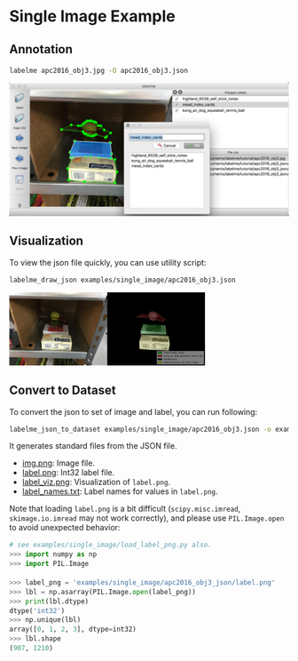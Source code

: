 # Single Image Example

## Annotation

```bash
labelme apc2016_obj3.jpg -O apc2016_obj3.json
```

![](.readme/annotation.jpg)


## Visualization

To view the json file quickly, you can use utility script:

```bash
labelme_draw_json examples/single_image/apc2016_obj3.json
```

<img src=".readme/draw_json.jpg" width="70%" />


## Convert to Dataset

To convert the json to set of image and label, you can run following:


```bash
labelme_json_to_dataset examples/single_image/apc2016_obj3.json -o examples/single_image/apc2016_obj3_json
```

It generates standard files from the JSON file.

- [img.png](examples/single_image/apc2016_obj3_json/img.png): Image file.
- [label.png](examples/single_image/apc2016_obj3_json/label.png): Int32 label file.
- [label_viz.png](examples/single_image/apc2016_obj3_json/label_viz.png): Visualization of `label.png`.
- [label_names.txt](examples/single_image/apc2016_obj3_json/label_names.txt): Label names for values in `label.png`.

Note that loading `label.png` is a bit difficult
(`scipy.misc.imread`, `skimage.io.imread` may not work correctly),
and please use `PIL.Image.open` to avoid unexpected behavior:

```python
# see examples/single_image/load_label_png.py also.
>>> import numpy as np
>>> import PIL.Image

>>> label_png = 'examples/single_image/apc2016_obj3_json/label.png'
>>> lbl = np.asarray(PIL.Image.open(label_png))
>>> print(lbl.dtype)
dtype('int32')
>>> np.unique(lbl)
array([0, 1, 2, 3], dtype=int32)
>>> lbl.shape
(907, 1210)
```

